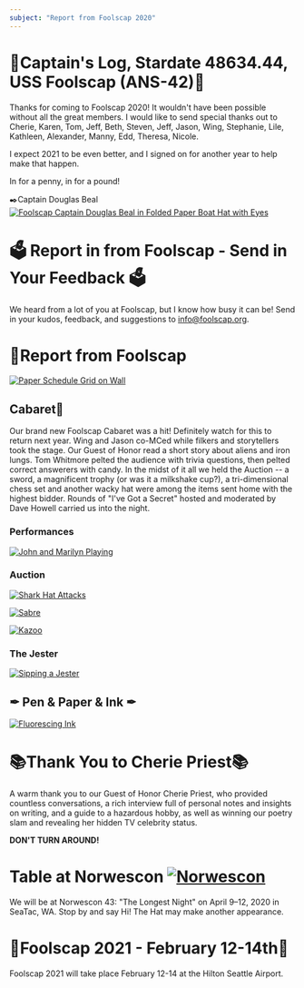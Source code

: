 ```yaml
---
subject: "Report from Foolscap 2020"
---
```


# 🚀Captain's Log, Stardate 48634.44, USS Foolscap (ANS-42)🚀
Thanks for coming to Foolscap 2020!  It wouldn't have been possible without all the great members.  I would like to send special thanks out to Cherie, Karen, Tom, Jeff, Beth, Steven, Jeff, Jason, Wing, Stephanie, Lile, Kathleen, Alexander, Manny, Edd, Theresa, Nicole.  

I expect 2021 to be even better, and I signed on for another year to help make that happen.

In for a penny, in for a pound!

✒️Captain Douglas Beal[![Foolscap Captain Douglas Beal in Folded Paper Boat Hat with Eyes](https://mcusercontent.com/b53b9cb1a532a60b0f4675146/images/177193a0-370a-4d18-8f73-894422f23079.jpg "Captain")](https://www.foolscap.org/content/images/2020/02/Foolscap-Captain-Doug-with-Hat.jpg)


# 🗳 Report in from Foolscap - Send in Your Feedback 🗳
We heard from a lot of you at Foolscap, but I know how busy it can be! Send in your kudos, feedback, and suggestions to info@foolscap.org.


# 🥳Report from Foolscap
[![Paper Schedule Grid on Wall](https://mcusercontent.com/b53b9cb1a532a60b0f4675146/images/177f9a26-cd51-431c-b627-3f0148428708.jpg "Schedule")](https://www.foolscap.org/content/images/2020/02/f2020-wall-schedule_2000px.jpg)

## Cabaret🥳

Our brand new Foolscap Cabaret was a hit! Definitely watch for this to return next year. Wing and Jason co-MCed while filkers and storytellers took the stage. Our Guest of Honor read a short story about aliens and iron lungs. Tom Whitmore pelted the audience with trivia questions, then pelted correct answerers with candy. In the midst of it all we held the Auction -- a sword, a magnificent trophy (or was it a milkshake cup?), a tri-dimensional chess set and another wacky hat were among the items sent home with the highest bidder. Rounds of "I've Got a Secret" hosted and moderated by Dave Howell carried us into the night.

### Performances

[![John and Marilyn Playing](https://mcusercontent.com/b53b9cb1a532a60b0f4675146/images/9555abc4-220d-4715-b61d-b21a8a8df8e6.jpg)](https://www.foolscap.org/content/images/2020/02/john-and-marilyn-playing_2000px.jpg)

### Auction
[![Shark Hat Attacks](https://mcusercontent.com/b53b9cb1a532a60b0f4675146/images/2c4cf15e-a639-4e63-80ed-e2730b464100.jpg "Shark Hat")](https://www.foolscap.org/content/images/2020/02/IMG_4736-shark-hat-attacks_2000px.jpg)

[![Sabre](https://mcusercontent.com/b53b9cb1a532a60b0f4675146/images/e5412fe6-2b80-4f20-a188-5814c5d290e2.jpg)](https://www.foolscap.org/content/images/2020/02/f2020-sabre-auction_2000px.jpg)

[![Kazoo](https://mcusercontent.com/b53b9cb1a532a60b0f4675146/images/dbe36fea-da7e-4fd2-8bff-42dc183a2297.jpg)](https://www.foolscap.org/content/images/2020/02/f2020-Kazoo-at-Auction_2000px.jpg)

### The Jester
 
[![Sipping a Jester](https://mcusercontent.com/b53b9cb1a532a60b0f4675146/images/d0a1eff1-0516-46b6-9550-966d8b2118c6.jpg)](https://www.foolscap.org/content/images/2020/02/IMG_4691-sipping-jester_2000px.jpg)

## ✒ Pen & Paper & Ink ✒

[![Fluorescing Ink](https://mcusercontent.com/b53b9cb1a532a60b0f4675146/images/b8f5c840-cf16-4446-ac84-4aa6eb7d04c8.jpg)](https://www.foolscap.org/content/images/2020/02/f2020-fluorescing-ink_2000px.jpg)


# 📚Thank You to Cherie Priest📚
A warm thank you to our Guest of Honor Cherie Priest, who provided countless conversations, a rich interview full of personal notes and insights on writing, and a guide to a hazardous hobby, as well as winning our poetry slam and revealing her hidden TV celebrity status.


**DON'T TURN AROUND!**


# Table at Norwescon <a href="https://www.norwescon.org/" title="Norwescon: The Pacific Northwest's Premier Science Fiction and Fantasy Convention!"><img src="https://www.norwescon.org/promos/nwc-microbar-88x31.png" alt="Norwescon" /></a>

We will be at Norwescon 43: "The Longest Night" on April 9–12, 2020 in SeaTac, WA. Stop by and say Hi! The Hat may make another appearance.




# 📆Foolscap 2021 - February 12-14th📆
Foolscap 2021 will take place February 12-14 at the Hilton Seattle Airport.

